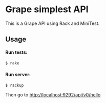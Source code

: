 # Grape simplest API

This is a Grape API using Rack and MiniTest.

## Usage

#### Run tests:

```sh
$ rake
```

#### Run server:

```sh
$ rackup
```
Then go to <http://localhost:9292/api/v0/hello>

